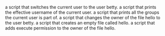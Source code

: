 a script that switches the current user to the user betty.
a script that prints the effective username of the current user.
a script that prints all the groups the current user is part of.
a  script that changes the owner of the file hello to the user betty.
a script that creates an empty file called hello.
a script that adds execute permission to the owner of the file hello.
